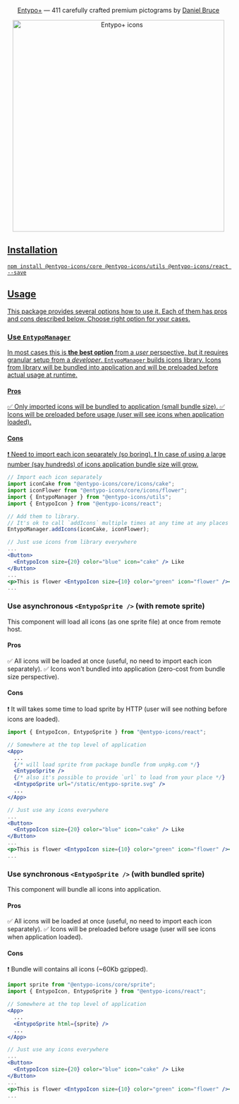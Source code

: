 <div align="center">
  <p><a href="http://www.entypo.com/">Entypo+</a> — 411 carefully crafted premium pictograms by <a href="http://www.danielbruce.se/">Daniel Bruce</p>
  <img width="480" alt="Entypo+ icons" src="https://raw.githubusercontent.com/geakstr/entypo-icons/master/entypo-icons.png">
</div>

## Installation

`npm install @entypo-icons/core @entypo-icons/utils @entypo-icons/react --save`

## Usage

This package provides several options how to use it. Each of them has pros and cons described below. Choose right option for your cases.

### Use `EntypoManager`

In most cases this is **the best option** from a _user_ perspective, but it requires granular setup from a _developer_. `EntypoManager` builds icons library. Icons from library will be bundled into application and will be preloaded before actual usage at runtime.

#### Pros

✅ Only imported icons will be bundled to application (small bundle size).
✅ Icons will be preloaded before usage (user will see icons when application loaded).

#### Cons

❗️ Need to import each icon separately (so boring).
❗️ In case of using a large number (say hundreds) of icons application bundle size will grow.

```jsx
// Import each icon separately
import iconCake from "@entypo-icons/core/icons/cake";
import iconFlower from "@entypo-icons/core/icons/flower";
import { EntypoManager } from "@entypo-icons/utils";
import { EntypoIcon } from "@entypo-icons/react";

// Add them to library.
// It's ok to call `addIcons` multiple times at any time at any places
EntypoManager.addIcons(iconCake, iconFlower);

// Just use icons from library everywhere
...
<Button>
  <EntypoIcon size={20} color="blue" icon="cake" /> Like
</Button>
...
<p>This is flower <EntypoIcon size={10} color="green" icon="flower" /></p>
...
```

### Use asynchronous `<EntypoSprite />` (with remote sprite)

This component will load all icons (as one sprite file) at once from remote host.

#### Pros

✅ All icons will be loaded at once (useful, no need to import each icon separately).
✅ Icons won't bundled into application (zero-cost from bundle size perspective).

#### Cons

❗️ It will takes some time to load sprite by HTTP (user will see nothing before icons are loaded).

```jsx
import { EntypoIcon, EntypoSprite } from "@entypo-icons/react";

// Somewhere at the top level of application
<App>
  ...
  {/* will load sprite from package bundle from unpkg.com */}
  <EntypoSprite />
  {/* also it's possible to provide `url` to load from your place */}
  <EntypoSprite url="/static/entypo-sprite.svg" />
  ...
</App>

// Just use any icons everywhere
...
<Button>
  <EntypoIcon size={20} color="blue" icon="cake" /> Like
</Button>
...
<p>This is flower <EntypoIcon size={10} color="green" icon="flower" /></p>
...
```

### Use synchronous `<EntypoSprite />` (with bundled sprite)

This component will bundle all icons into application.

#### Pros

✅ All icons will be loaded at once (useful, no need to import each icon separately).
✅ Icons will be preloaded before usage (user will see icons when application loaded).

#### Cons

❗️ Bundle will contains all icons (~60Kb gzipped).

```jsx
import sprite from "@entypo-icons/core/sprite";
import { EntypoIcon, EntypoSprite } from "@entypo-icons/react";

// Somewhere at the top level of application
<App>
  ...
  <EntypoSprite html={sprite} />
  ...
</App>

// Just use any icons everywhere
...
<Button>
  <EntypoIcon size={20} color="blue" icon="cake" /> Like
</Button>
...
<p>This is flower <EntypoIcon size={10} color="green" icon="flower" /></p>
...
```
